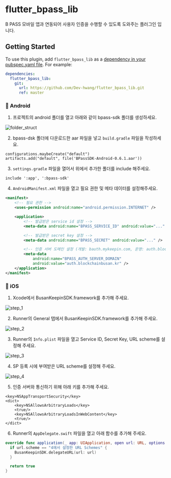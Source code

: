 # flutter_bpass_lib

B PASS 모바일 앱과 연동되어 사용자 인증을 수행할 수 있도록 도와주는 플러그인 입니다.

## Getting Started

To use this plugin, add `flutter_bpass_lib` as a [dependency in your pubspec.yaml file](https://flutter.io/platform-plugins/). For example:

```yaml
dependencies:
  flutter_bpass_lib:
    git:
      url: https://github.com/Dev-hwang/flutter_bpass_lib.git
      ref: master
```

### :baby_chick: Android

1. 프로젝트의 android 폴더를 열고 아래와 같이 bpass-sdk 폴더를 생성하세요.

![folder_struct](https://user-images.githubusercontent.com/47127353/150471560-c4730c0d-6eae-418f-bc83-33c345f733c0.png)

2. bpass-dsk 폴더에 다운로드한 aar 파일을 넣고 `build.gradle` 파일을 작성하세요.

```
configurations.maybeCreate("default")
artifacts.add("default", file('BPassSDK-Android-0.6.1.aar'))
```

3. `settings.gradle` 파일을 열어서 위에서 추가한 폴더를 include 해주세요.

```
include ':app', ':bpass-sdk'
```

4. `AndroidManifest.xml` 파일을 열고 필요 권한 및 메타 데이터를 설정해주세요.

```xml
<manifest>
    <!-- 필요 권한 -->
    <uses-permission android:name="android.permission.INTERNET" />

    <application>
        <!-- 발급받은 service id 설정 -->
        <meta-data android:name="BPASS_SERVICE_ID" android:value="..." />

        <!-- 발급받은 secret key 설정 -->
        <meta-data android:name="BPASS_SECRET" android:value="..." />

        <!-- 인증 서버 도메인 설정 (개발: bauth.mykeepin.com, 운영: auth.blockchainbusan.kr) -->
        <meta-data
            android:name="BPASS_AUTH_SERVER_DOMAIN"
            android:value="auth.blockchainbusan.kr" />
    </application>
</manifest>
```

### :baby_chick: iOS

1. Xcode에서 BusanKeepinSDK.framework를 추가해 주세요.

![step_1](https://user-images.githubusercontent.com/47127353/178185879-443b6634-f5c8-4e3b-a739-3d79c68c0489.png)

2. Runner의 General 탭에서 BusanKeepinSDK.framework를 추가해 주세요.

![step_2](https://user-images.githubusercontent.com/47127353/178185937-fd11ef4a-be44-4dd9-9338-1884acf3fd9c.png)

3. Runner의 `Info.plist` 파일을 열고 Service ID, Secret Key, URL scheme를 설정해 주세요.

![step_3](https://user-images.githubusercontent.com/47127353/178186524-5f42aa96-9b18-4e32-b06d-c6324413676b.png)

4. SP 등록 시에 부여받은 URL scheme를 설정해 주세요.

![step_4](https://user-images.githubusercontent.com/47127353/178186523-3e88e1d9-0aac-4904-9d58-33c7af4288f4.png)

5. 인증 서버와 통신하기 위해 아래 키를 추가해 주세요.

```text
<key>NSAppTransportSecurity</key>
<dict>
    <key>NSAllowsArbitraryLoads</key>
    <true/>
    <key>NSAllowsArbitraryLoadsInWebContent</key>
    <true/>
</dict>
```

6. Runner의 `AppDelegate.swift` 파일을 열고 아래 함수를 추가해 주세요.

```swift
override func application(_ app: UIApplication, open url: URL, options: [UIApplication.OpenURLOptionsKey : Any] = [:]) -> Bool {
  if url.scheme == "4에서 설정한 URL Schemes" {
    BusanKeepinSDK.delegateURL(url: url)
  }

  return true
}
```
